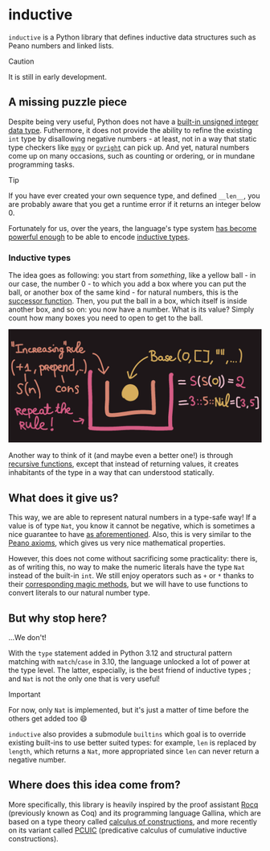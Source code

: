 # inductive

`inductive` is a Python library that defines inductive data structures such as Peano numbers and linked lists.

> [!CAUTION]
> It is still in early development.

## A missing puzzle piece

Despite being very useful, Python does not have a [built-in unsigned integer data type](https://docs.python.org/3/library/stdtypes.html#numeric-types-int-float-complex). Futhermore, it does not provide the ability to refine the existing `int` type by disallowing negative numbers - at least, not in a way that static type checkers like [`mypy`](https://mypy-lang.org/) or [`pyright`](https://microsoft.github.io/pyright/) can pick up.
And yet, natural numbers come up on many occasions, such as counting or ordering, or in mundane programming tasks.

> [!TIP]
> If you have ever created your own sequence type, and defined `__len__`, you are probably aware that you get a runtime error if it returns an integer below 0.

Fortunately for us, over the years, the language's type system [has become powerful enough](https://docs.python.org/3/reference/simple_stmts.html#type) to be able to encode [inductive types](https://en.wikipedia.org/wiki/Inductive_type).

### Inductive types

The idea goes as following: you start from _something_, like a yellow ball - in our case, the number 0 - to which you add a box where you can put the ball, or another box of the same kind - for natural numbers, this is the [successor function](https://en.wikipedia.org/wiki/Successor_function). Then, you put the ball in a box, which itself is inside another box, and so on: you now have a number. What is its value? Simply count how many boxes you need to open to get to the ball.

![Graphic design representing induction.](./assets/induction.png)

Another way to think of it (and maybe even a better one!) is through [recursive functions](<https://en.wikipedia.org/wiki/Recursion_(computer_science)>), except that instead of returning values, it creates inhabitants of the type in a way that can understood statically.

## What does it give us?

This way, we are able to represent natural numbers in a type-safe way! If a value is of type `Nat`, you know it cannot be negative, which is sometimes a nice guarantee to have [as aforementioned](#a-missing-puzzle-piece). Also, this is very similar to the [Peano axioms](https://en.wikipedia.org/wiki/Peano_axioms), which gives us very nice mathematical properties.

However, this does not come without sacrificing some practicality: there is, as of writing this, no way to make the numeric literals have the type `Nat` instead of the built-in `int`. We still enjoy operators such as `+` or `*` thanks to their [corresponding magic methods](https://docs.python.org/3/reference/datamodel.html#emulating-numeric-types), but we will have to use functions to convert literals to our natural number type.

## But why stop here?

...We don't!

With the `type` statement added in Python 3.12 and structural pattern matching with `match`/`case` in 3.10, the language unlocked a lot of power at the type level. The latter, especially, is the best friend of inductive types ; and `Nat` is not the only one that is very useful!

> [!IMPORTANT]
> For now, only `Nat` is implemented, but it's just a matter of time before the others get added too 😄

`inductive` also provides a submodule `builtins` which goal is to override existing built-ins to use better suited types: for example, `len` is replaced by `length`, which returns a `Nat`, more appropriated since `len` can never return a negative number.

## Where does this idea come from?

More specifically, this library is heavily inspired by the proof assistant [Rocq](<https://en.wikipedia.org/wiki/Coq_(software)>) (previously known as Coq) and its programming language Gallina, which are based on a type theory called [calculus of constructions](https://en.wikipedia.org/wiki/Calculus_of_constructions), and more recently on its variant called [PCUIC](https://drops.dagstuhl.de/entities/document/10.4230/LIPIcs.FSCD.2018.29) (predicative calculus of cumulative inductive constructions).
